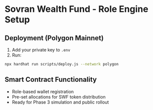 # Sovran Wealth Fund - Role Engine Setup

## Deployment (Polygon Mainnet)
1. Add your private key to `.env`
2. Run:
```bash
npx hardhat run scripts/deploy.js --network polygon
```

## Smart Contract Functionality
- Role-based wallet registration
- Pre-set allocations for SWF token distribution
- Ready for Phase 3 simulation and public rollout